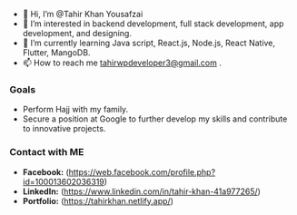 - 👋 Hi, I’m @Tahir Khan Yousafzai
- 👀 I’m interested in backend development, full stack development, app development, and designing.
- 🌱 I’m currently learning Java script, React.js, Node.js, React Native, Flutter, MangoDB.
- 📫 How to reach me tahirwpdeveloper3@gmail.com .

### Goals
- Perform Hajj with my family.
- Secure a position at Google to further develop my skills and contribute to innovative projects.

### Contact with ME
- **Facebook:** (https://web.facebook.com/profile.php?id=100013602036319)
- **LinkedIn:** (https://www.linkedin.com/in/tahir-khan-41a977265/)
- **Portfolio:** (https://tahirkhan.netlify.app/)
<!---
Tahir-Yousafzai/Tahir-Yousafzai is a ✨ special ✨ repository because its `README.md` (this file) appears on your GitHub profile.
You can click the Preview link to take a look at your changes.
--->
